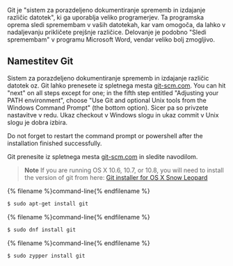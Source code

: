 Git je "sistem za porazdeljeno dokumentiranje sprememb in izdajanje različic datotek", ki ga uporablja veliko programerjev. Ta programska oprema sledi spremembam v vaših datotekah, kar vam omogoča, da lahko v nadaljevanju prikličete prejšnje različice. Delovanje je podobno "Sledi spremembam" v programu Microsoft Word, vendar veliko bolj zmogljivo.

## Namestitev Git

<!--sec data-title="Installing Git: Windows" data-id="git_install_windows"
data-collapse=true ces-->

Sistem za porazdeljeno dokumentiranje sprememb in izdajanje različic datotek oz. Git lahko prenesete iz spletnega mesta [git-scm.com](https://git-scm.com/). You can hit "next" on all steps except for one; in the fifth step entitled "Adjusting your PATH environment", choose "Use Git and optional Unix tools from the Windows Command Prompt" (the bottom option). Sicer pa so privzete nastavitve v redu. Ukaz checkout v Windows slogu in ukaz commit v Unix slogu je dobra izbira.

Do not forget to restart the command prompt or powershell after the installation finished successfully. <!--endsec-->

<!--sec data-title="Installing Git: OS X" data-id="git_install_OSX"
data-collapse=true ces-->

Git prenesite iz spletnega mesta [git-scm.com](https://git-scm.com/) in sledite navodilom.

> **Note** If you are running OS X 10.6, 10.7, or 10.8, you will need to install the version of git from here: [Git installer for OS X Snow Leopard](https://sourceforge.net/projects/git-osx-installer/files/git-2.3.5-intel-universal-snow-leopard.dmg/download)

<!--endsec-->

<!--sec data-title="Installing Git: Debian or Ubuntu" data-id="git_install_debian_ubuntu"
data-collapse=true ces-->

{% filename %}command-line{% endfilename %}

```bash
$ sudo apt-get install git
```

<!--endsec-->

<!--sec data-title="Installing Git: Fedora" data-id="git_install_fedora"
data-collapse=true ces-->

{% filename %}command-line{% endfilename %}

```bash
$ sudo dnf install git
```

<!--endsec-->

<!--sec data-title="Installing Git: openSUSE" data-id="git_install_openSUSE"
data-collapse=true ces-->

{% filename %}command-line{% endfilename %}

```bash
$ sudo zypper install git
```

<!--endsec-->